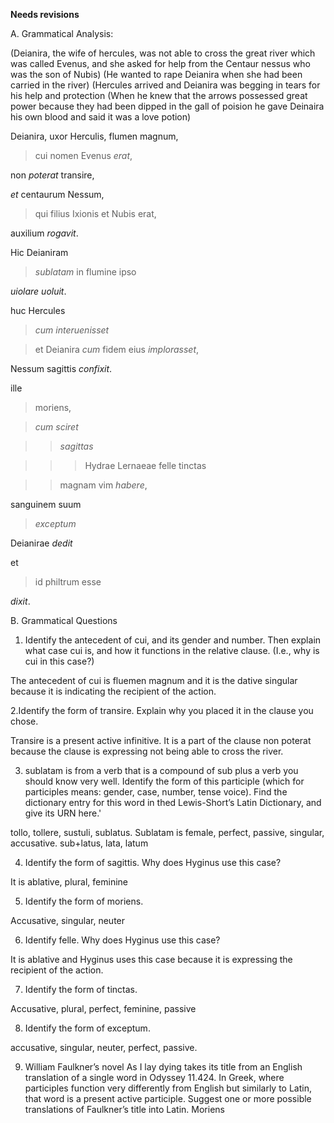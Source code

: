 **Needs revisions**

A. Grammatical Analysis: 

(Deianira, the wife of hercules, was not able to cross the great river which was called Evenus, and she asked for help from the Centaur nessus who was the son of Nubis) 
(He wanted to rape Deianira when she had been carried in the river) 
(Hercules arrived and Deianira was begging in tears for his help and protection 
(When he knew that the arrows possessed great power because they had been dipped in the gall of poision he gave Deinaira his own blood and said it was a love potion) 

Deianira, uxor Herculis, flumen magnum, 

  >cui nomen Evenus *erat*, 

non *poterat* transire, 

*et* centaurum Nessum, 

  >qui filius Ixionis et Nubis erat, 

auxilium *rogavit*. 


Hic Deianiram 

  >*sublatam* in flumine ipso 

*uiolare uoluit*.

huc Hercules 

  >*cum interuenisset*  

  >et Deianira *cum* fidem eius *implorasset*,

Nessum sagittis *confixit*.

ille 

  >moriens, 

  >*cum sciret* 

  >>*sagittas* 

  >>>Hydrae Lernaeae felle tinctas

  >> magnam vim *habere*,

sanguinem suum 

  >*exceptum* 

Deianirae *dedit* 

et

  >id philtrum esse 

*dixit*.


B. Grammatical Questions 
1. Identify the antecedent of cui, and its gender and number. Then explain what case cui is, and how it functions in the relative clause. (I.e., why is cui in this case?)

The antecedent of cui is fluemen magnum and it is the dative singular because it is indicating the recipient of the action. 

2.Identify the form of transire. Explain why you placed it in the clause you chose.

Transire is a present active infinitive. It is a part of the clause non poterat because the clause is expressing not being able to cross the river. 

3. sublatam is from a verb that is a compound of sub plus a verb you should know very well. Identify the form of this participle (which for participles means: gender, case, number, tense voice). Find the dictionary entry for this word in thed Lewis-Short’s Latin Dictionary, and give its URN here.'

tollo, tollere, sustuli, sublatus. Sublatam is female, perfect, passive, singular, accusative. sub+latus, lata, latum 

4. Identify the form of sagittis. Why does Hyginus use this case?

 It is ablative, plural, feminine 

5. Identify the form of moriens.

Accusative, singular, neuter 

6. Identify felle. Why does Hyginus use this case?

It is ablative and Hyginus uses this case because it is expressing the recipient of the action. 

7. Identify the form of tinctas.

Accusative, plural, perfect, feminine, passive 

8. Identify the form of exceptum.

accusative, singular, neuter, perfect, passive. 

9. William Faulkner’s novel As I lay dying takes its title from an English translation of a single word in Odyssey 11.424. In Greek, where participles function very differently from English but similarly to Latin, that word is a present active participle. Suggest one or more possible translations of Faulkner’s title into Latin.
Moriens 
 
 


